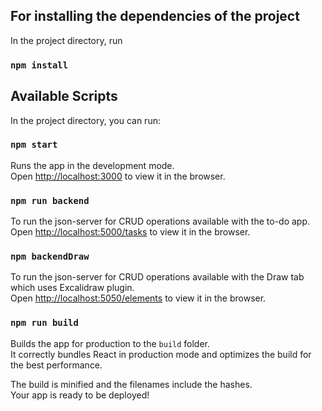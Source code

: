 ## For installing the dependencies of the project

In the project directory, run

### `npm install`

## Available Scripts

In the project directory, you can run:

### `npm start`

Runs the app in the development mode.\
Open [http://localhost:3000](http://localhost:3000) to view it in the browser.

### `npm run backend`

To run the json-server for CRUD operations available with the to-do app.\
Open [http://localhost:5000/tasks](http://localhost:5000/tasks) to view it in the browser.

### `npm backendDraw`

To run the json-server for CRUD operations available with the Draw tab which uses Excalidraw plugin.\
Open [http://localhost:5050/elements](http://localhost:5050/elements) to view it in the browser.

### `npm run build`

Builds the app for production to the `build` folder.\
It correctly bundles React in production mode and optimizes the build for the best performance.

The build is minified and the filenames include the hashes.\
Your app is ready to be deployed!
